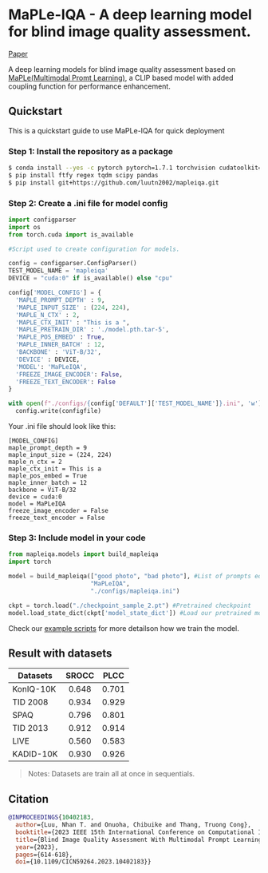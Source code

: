 # MaPLe-IQA - A deep learning model for blind image quality assessment.

[Paper](https://ieeexplore.ieee.org/document/10402183)

A deep learning models for blind image quality assessment based on [MaPLe(Multimodal Promt Learning)](https://arxiv.org/pdf/2210.03117.pdf), a CLIP based
model with added coupling function for performance enhancement.

## Quickstart

This is a quickstart guide to use MaPLe-IQA for quick deployment

### Step 1: Install the repository as a package

```bash
$ conda install --yes -c pytorch pytorch=1.7.1 torchvision cudatoolkit=11.0
$ pip install ftfy regex tqdm scipy pandas
$ pip install git+https://github.com/luutn2002/mapleiqa.git
```

### Step 2: Create a .ini file for model config

```python
import configparser
import os
from torch.cuda import is_available

#Script used to create configuration for models.

config = configparser.ConfigParser()
TEST_MODEL_NAME = 'mapleiqa'
DEVICE = "cuda:0" if is_available() else "cpu"

config['MODEL_CONFIG'] = {
  'MAPLE_PROMPT_DEPTH' : 9,
  'MAPLE_INPUT_SIZE' : (224, 224),
  'MAPLE_N_CTX' : 2,
  'MAPLE_CTX_INIT' : "This is a ",
  'MAPLE_PRETRAIN_DIR' : './model.pth.tar-5',
  'MAPLE_POS_EMBED' : True,
  'MAPLE_INNER_BATCH' : 12,
  'BACKBONE' : 'ViT-B/32',
  'DEVICE' : DEVICE,
  'MODEL': 'MaPLeIQA',
  'FREEZE_IMAGE_ENCODER': False,
  'FREEZE_TEXT_ENCODER': False
}

with open(f"./configs/{config['DEFAULT']['TEST_MODEL_NAME']}.ini", 'w') as configfile:
  config.write(configfile)
```
Your .ini file should look like this:

```dosini
[MODEL_CONFIG]
maple_prompt_depth = 9
maple_input_size = (224, 224)
maple_n_ctx = 2
maple_ctx_init = This is a 
maple_pos_embed = True
maple_inner_batch = 12
backbone = ViT-B/32
device = cuda:0
model = MaPLeIQA
freeze_image_encoder = False
freeze_text_encoder = False
```

### Step 3: Include model in your code

```python
from mapleiqa.models import build_mapleiqa
import torch

model = build_mapleiqa(["good photo", "bad photo"], #List of prompts equivalent to number of MaPLe models being used
                       "MaPLeIQA", 
                       "./configs/mapleiqa.ini")

ckpt = torch.load("./checkpoint_sample_2.pt") #Pretrained checkpoint
model.load_state_dict(ckpt['model_state_dict']) #Load our pretrained models if you prefer
```
Check our [example scripts](https://github.com/luutn2002/mapleiqa/blob/master/examples/scripts/train_example.py) for more detailson how we train the model.

## Result with datasets

| Datasets  | SROCC | PLCC  |
|-----------|:-----:|:-----:|
| KonIQ-10K | 0.648 | 0.701 |
| TID 2008  | 0.934 | 0.929 |
| SPAQ      | 0.796 | 0.801 |
| TID 2013  | 0.912 | 0.914 |
| LIVE      | 0.560 | 0.583 |
| KADID-10K | 0.930 | 0.926 |

> Notes: Datasets are train all at once in sequentials.

## Citation

```bibtex
@INPROCEEDINGS{10402183,
  author={Luu, Nhan T. and Onuoha, Chibuike and Thang, Truong Cong},
  booktitle={2023 IEEE 15th International Conference on Computational Intelligence and Communication Networks (CICN)}, 
  title={Blind Image Quality Assessment With Multimodal Prompt Learning}, 
  year={2023},
  pages={614-618},
  doi={10.1109/CICN59264.2023.10402183}}
```